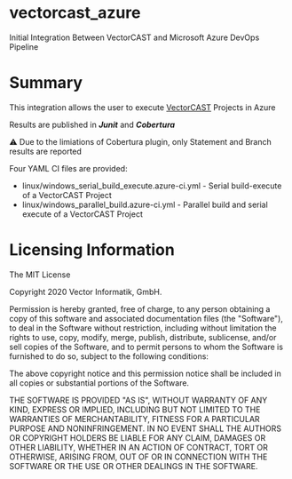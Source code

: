 # vectorcast_azure

Initial Integration Between VectorCAST and Microsoft Azure DevOps Pipeline

# Summary

This integration allows the user to execute
[VectorCAST](http://vector.com/vectorcast) Projects in Azure

Results are published in **_Junit_** and **_Cobertura_**

:warning: Due to the limiations of Cobertura plugin, only Statement and Branch results are reported

Four YAML CI files are provided:

- linux/windows_serial_build_execute.azure-ci.yml   - Serial build-execute of a VectorCAST Project 
- linux/windows_parallel_build.azure-ci.yml         - Parallel build and serial execute of a VectorCAST Project 


# Licensing Information

The MIT License

Copyright 2020 Vector Informatik, GmbH.

Permission is hereby granted, free of charge, to any person obtaining a copy
of this software and associated documentation files (the "Software"), to deal
in the Software without restriction, including without limitation the rights
to use, copy, modify, merge, publish, distribute, sublicense, and/or sell
copies of the Software, and to permit persons to whom the Software is
furnished to do so, subject to the following conditions:

The above copyright notice and this permission notice shall be included in
all copies or substantial portions of the Software.

THE SOFTWARE IS PROVIDED "AS IS", WITHOUT WARRANTY OF ANY KIND, EXPRESS OR
IMPLIED, INCLUDING BUT NOT LIMITED TO THE WARRANTIES OF MERCHANTABILITY,
FITNESS FOR A PARTICULAR PURPOSE AND NONINFRINGEMENT. IN NO EVENT SHALL THE
AUTHORS OR COPYRIGHT HOLDERS BE LIABLE FOR ANY CLAIM, DAMAGES OR OTHER
LIABILITY, WHETHER IN AN ACTION OF CONTRACT, TORT OR OTHERWISE, ARISING FROM,
OUT OF OR IN CONNECTION WITH THE SOFTWARE OR THE USE OR OTHER DEALINGS IN
THE SOFTWARE.

